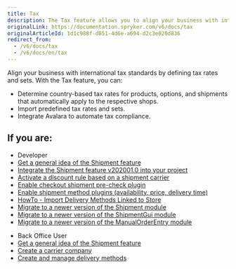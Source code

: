 ```yaml
---
title: Tax
description: The Tax feature allows you to align your business with international tax standards by defining tax rates and sets
originalLink: https://documentation.spryker.com/v6/docs/tax
originalArticleId: 1d1c988f-d051-4d6e-a694-d2c3e020d836
redirect_from:
  - /v6/docs/tax
  - /v6/docs/en/tax
---
```


Align your business with international tax standards by defining tax rates and sets. With the Tax feature, you can:

* Determine country-based tax rates for products, options, and shipments that automatically apply to the respective shops.
* Import predefined tax rates and sets.
* Integrate Avalara to automate tax compliance.

## If you are:

<div class="mr-container">
    <div class="mr-list-container">
        <!-- col1 -->
        <div class="mr-col">
            <ul class="mr-list mr-list-green">
                <li class="mr-title">Developer</li>
                <li><a href="docs\scos\user\features\202009.0\shipment\shipment\shipment-feature-overview.md" class="mr-link">Get a general idea of the Shipment feature</a></li>
                <li><a href="docs\scos\dev\migration-and-integration\202009.0\feature-integration-guides\shipment-feature-integration.md" class="mr-link">Integrate the Shipment feature v202001.0 into your project</a></li>
                <li><a href="docs\scos\dev\tutorials-and-howtos\howtos\feature-howtos\howto-create-discounts-based-on-shipment.md#activate-a-discount-rule-based-on-a-shipment-carrier" class="mr-link">Activate a discount rule based on a shipment carrier</a></li>
                <li><a href="docs\scos\dev\tutorials-and-howtos\howtos\feature-howtos\howto-create-discounts-based-on-shipment.md#checkout-shipment-pre-check-plugin" class="mr-link">Enable checkout shipment pre-check plugin</a></li>
                <li><a href="docs\scos\user\features\202009.0\shipment\shipment\references\reference-information-shipment-method-plugins.md" class="mr-link">Enable shipment method plugins (availability, price, delivery time)</a></li>
                <li><a href="docs\scos\dev\tutorials-and-howtos\howtos\feature-howtos\data-imports\howto-import-delivery-methods-linked-to-store.md" class="mr-link">HowTo - Import Delivery Methods Linked to Store</a></li>
                <li><a href="docs\scos\dev\module-migration-guides\202009.0\migration-guide-shipment.md#upgrading-from-version-7---to-8-0-0" class="mr-link">Migrate to a newer version of the Shipment module</a></li>
                <li><a href="docs\scos\dev\module-migration-guides\202009.0\migration-guide-shipmentgui.md#upgrading-from-version-1---to-version-2-0-0" class="mr-link">Migrate to a newer version of the ShipmentGui module</a></li>
                <li><a href="docs\scos\dev\module-migration-guides\202009.0\migration-guide-manualorderentrygui.md#upgrading-from-version-0-8---to-version-0-9-0" class="mr-link">Migrate to a newer version of the ManualOrderEntry module</a></li>
               </ul>
        </div>
        <!-- col2 -->
        <div class="mr-col">
            <ul class="mr-list mr-list-blue">
                <li class="mr-title"> Back Office User</li>
               <li><a href="docs\scos\user\features\202009.0\shipment\shipment\shipment-feature-overview.md" class="mr-link">Get a general idea of the Shipment feature</a></li>
                <li><a href="docs\scos\user\user-guides\202009.0\back-office-user-guide\administration\delivery-methods\creating-a-carrier-company.md" class="mr-link">Create a carrier company</a></li>
                <li><a href="docs\scos\user\user-guides\202009.0\back-office-user-guide\administration\delivery-methods\creating-and-managing-delivery-methods.md" class="mr-link">Create and manage delivery methods</a></li>               
            </ul>
        </div>
    </div>
</div>
